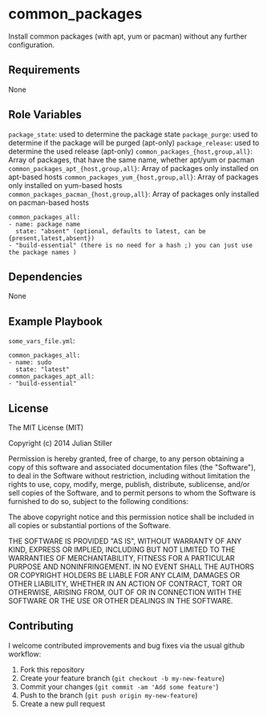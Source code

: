 common_packages
===============

Install common packages (with apt, yum or pacman) without any further configuration.

Requirements
------------

None

Role Variables
--------------

`package_state`: used to determine the package state
`package_purge`: used to determine if the package will be purged (apt-only)
`package_release`: used to determine the used release (apt-only)
`common_packages_{host,group,all}`: Array of packages, that have the same name, whether apt/yum or pacman
`common_packages_apt_{host,group,all}`: Array of packages only installed on apt-based hosts
`common_packages_yum_{host,group,all}`: Array of packages only installed on yum-based hosts
`common_packages_pacman_{host,group,all}`: Array of packages only installed on pacman-based hosts

    common_packages_all:
    - name: package name
      state: "absent" (optional, defaults to latest, can be {present,latest,absent})
    - "build-essential" (there is no need for a hash ;) you can just use the package names )

Dependencies
------------

None

Example Playbook
----------------


`some_vars_file.yml`:

    common_packages_all:
    - name: sudo
      state: "latest"
    common_packages_apt_all:
    - "build-essential"

License
-------

The MIT License (MIT)

Copyright (c) 2014 Julian Stiller

Permission is hereby granted, free of charge, to any person obtaining a copy of this software and associated documentation files (the "Software"), to deal in the Software without restriction, including without limitation the rights to use, copy, modify, merge, publish, distribute, sublicense, and/or sell copies of the Software, and to permit persons to whom the Software is furnished to do so, subject to the following conditions:

The above copyright notice and this permission notice shall be included in all copies or substantial portions of the Software.

THE SOFTWARE IS PROVIDED "AS IS", WITHOUT WARRANTY OF ANY KIND, EXPRESS OR IMPLIED, INCLUDING BUT NOT LIMITED TO THE WARRANTIES OF MERCHANTABILITY, FITNESS FOR A PARTICULAR PURPOSE AND NONINFRINGEMENT. IN NO EVENT SHALL THE AUTHORS OR COPYRIGHT HOLDERS BE LIABLE FOR ANY CLAIM, DAMAGES OR OTHER LIABILITY, WHETHER IN AN ACTION OF CONTRACT, TORT OR OTHERWISE, ARISING FROM, OUT OF OR IN CONNECTION WITH THE SOFTWARE OR THE USE OR OTHER DEALINGS IN THE SOFTWARE.

Contributing
------------

I welcome contributed improvements and bug fixes via the usual github
workflow:

1. Fork this repository
2. Create your feature branch (`git checkout -b my-new-feature`)
3. Commit your changes (`git commit -am 'Add some feature'`)
4. Push to the branch (`git push origin my-new-feature`)
5. Create a new pull request
